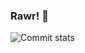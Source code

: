 ### Rawr! :wave:

![Commit stats](https://github-readme-stats.vercel.app/api?username=vsoch&show_icons=true&count_private=true&include_all_commits=true&theme=transparent)


<a rel="me" href="https://mastodon.social/@vsoch"></a>
